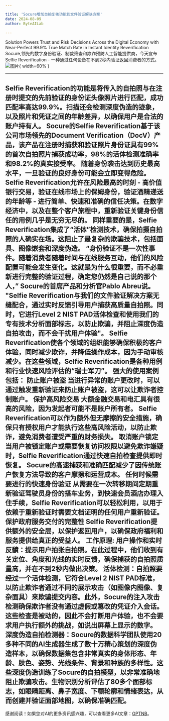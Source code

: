```yaml
---

title: 'Socure增加自拍复核功能到文件验证解决方案'
date: 2024-08-09
author: ByteAILab

---
```


Solution Powers Trust and Risk Decisions Across the Digital Economy with Near-Perfect 99.9% True Match Rate in Instant Identity Reverification
Socure,领先的数字身份验证、制裁筛查和欺诈预防人工智能提供商，今天宣布Selfie Reverification - 一种通过任何设备在不到2秒内验证返回消费者的方式。![图片](https://ai-techpark.com/wp-content/uploads/2024/08/Socure-Adds-960x540.jpg){ width=60% }

---

Selfie Reverification的功能是将传入的自拍照与在注册时提交的先前验证的身份证头像照片进行匹配，成功匹配率高达99.9%。扫描还会检测深度伪造的迹象，以及照片和凭证之间的年龄差异，以确保用户是合法的账户持有人。
Socure的Selfie Reverification基于该公司市场领先的Document Verification（DocV）产品，该产品在注册时捕获和验证照片身份证具有99%的首次自拍照片捕获成功率，98%的活体检测准确率和98.2%的真实接受率。
随着身份袭击达到历史最高水平，一旦验证的良好身份可能会立即变得危险。Selfie Reverification允许在风险最高的时刻 - 高价值银行交易，验证在线市场上的保姆身份，验证酒精递送的年龄等 - 进行简单、快速和准确的信任决策。在数字经济中，以及在整个客户旅程中，重新验证关键身份信任的用例几乎是无穷无尽的。
同样重要的是，Selfie Reverification集成了“活体”检测技术，确保拍摄自拍照的人确实在场。这阻止了最复杂的欺骗技术，包括面具、图像嵌套和深度伪造。
“身份验证不是一次性事件。随着消费者随着时间与在线服务互动，他们的风险配置可能会发生变化。这就是为什么很重要，而不必重新进行完整的验证过程，确定您仍然是自己说的那个人，” Socure的首席产品和分析官Pablo Abreu说。 "Selfie Reverification与我们的文件验证解决方案无缝配合，通过实时反馈引导用户捕获高质量自拍照。同时，它进行Level 2 NIST PAD活体检查和使用我们的专有技术分析面部标志，以防止欺骗，并阻止深度伪造自拍攻击，而不会干扰用户体验"。
Selfie Reverification使各个领域的组织能够确保积极的客户体验，同时减少欺诈，并降低操作成本，因为手动审核减少。在这些领域，Selfie Reverification是各种用例和行业快速风险评估的“瑞士军刀”。
强大的使用案例包括：
防止账户被盗
当进行异常的账户更改时，可以通过触发重新验证来防止账户被盗，这可以让欺诈者控制账户。
保护高风险交易
大额金融交易和电汇具有很高的风险，因为发起者可能不是账户所有者。 Selfie Reverification可以作为额外但无摩擦的安全措施，确保只有授权用户才能执行这些高风险活动，以防止欺诈，避免消费者遭受严重的财务损失。
取消账户锁定
当用户被锁定账户或需要恢复访问权限以避免欺诈嫌疑时，Selfie Reverification通过快速自拍检查提供即时恢复。 Socure的高速捕获和准确匹配减少了因传统账户恢复方法导致的客户摩擦和运营成本。
任何时候需要进行的快速身份验证
从需要在一次转移期间定期重新验证驾驶员身份的搭车业务，到快速会员酒店办理入住手续，Selfie Reverification可以轻松利用，以用于依赖于重新验证时需要文档证明的任何用户重新验证。
保护政府服务交付的完整性
Selfie Reverification提供额外的安全层，以保护返回用户，以确保政府福利和服务提供给真正的受益人。
工作原理:
用户操作和实时反馩：提示用户拍张自拍照。在此过程中，他们收到有关定位、角度和光线的实时反馈，确保捕获的自拍照质量高，并在不到2秒内做出决策。
活体检测：自拍照要经过一个活体检测，它符合Level 2 NIST PAD标准，以防止欺诈者通过不同的展示攻击（如图像内图像、复杂面具）来欺骗提交内容。此外，Socure的注入攻击检测确保欺诈者没有通过虚假或篡改的凭证介入会话。这些检查是被动的，因此不会打断用户体验，也不会要求用户执行额外的挑战，如说出屏幕上显示的数字。
深度伪造自拍检测器：Socure的数据科学团队使用20多种不同的AI生成器生成了数十万精心策划的深度伪造样本，以确保数据集包含非常真实的身体形态、年龄、肤色、姿势、光线条件、背景和种族的多样性。这些深度伪造训练了Socure的自拍模型，以非常准确地阻止欺骗攻击。生物识别分析评估了80多个面部标志，如眼睛距离、鼻子宽度、下颚轮廓和情绪表达，从而创建并验证面部地图，以确保准确匹配。
---
感谢阅读！如果您对AI的更多资讯感兴趣，可以查看更多AI文章：[GPTNB](https://gptnb.com)。
